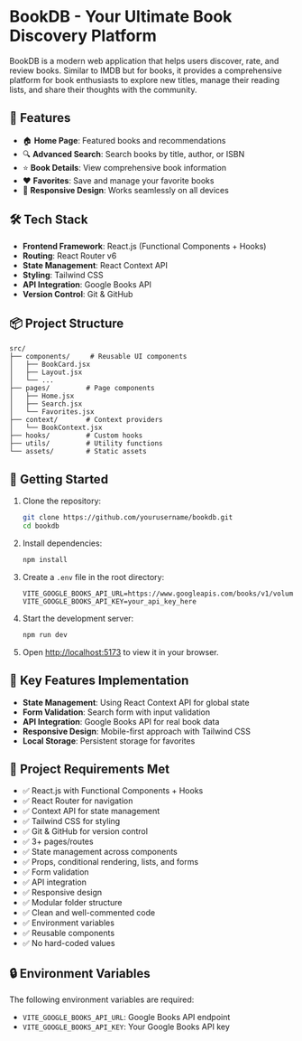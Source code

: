 # BookDB - Your Ultimate Book Discovery Platform

BookDB is a modern web application that helps users discover, rate, and review books. Similar to IMDB but for books, it provides a comprehensive platform for book enthusiasts to explore new titles, manage their reading lists, and share their thoughts with the community.

## 🚀 Features

- 🏠 **Home Page**: Featured books and recommendations
- 🔍 **Advanced Search**: Search books by title, author, or ISBN
- ⭐ **Book Details**: View comprehensive book information
- ❤️ **Favorites**: Save and manage your favorite books
- 📱 **Responsive Design**: Works seamlessly on all devices

## 🛠️ Tech Stack

- **Frontend Framework**: React.js (Functional Components + Hooks)
- **Routing**: React Router v6
- **State Management**: React Context API
- **Styling**: Tailwind CSS
- **API Integration**: Google Books API
- **Version Control**: Git & GitHub

## 📦 Project Structure

```
src/
├── components/     # Reusable UI components
│   ├── BookCard.jsx
│   ├── Layout.jsx
│   └── ...
├── pages/         # Page components
│   ├── Home.jsx
│   ├── Search.jsx
│   └── Favorites.jsx
├── context/       # Context providers
│   └── BookContext.jsx
├── hooks/         # Custom hooks
├── utils/         # Utility functions
└── assets/        # Static assets
```

## 🚀 Getting Started

1. Clone the repository:
   ```bash
   git clone https://github.com/yourusername/bookdb.git
   cd bookdb
   ```

2. Install dependencies:
   ```bash
   npm install
   ```

3. Create a `.env` file in the root directory:
   ```env
   VITE_GOOGLE_BOOKS_API_URL=https://www.googleapis.com/books/v1/volumes
   VITE_GOOGLE_BOOKS_API_KEY=your_api_key_here
   ```

4. Start the development server:
   ```bash
   npm run dev
   ```

5. Open [http://localhost:5173](http://localhost:5173) to view it in your browser.

## 📝 Key Features Implementation

- **State Management**: Using React Context API for global state
- **Form Validation**: Search form with input validation
- **API Integration**: Google Books API for real book data
- **Responsive Design**: Mobile-first approach with Tailwind CSS
- **Local Storage**: Persistent storage for favorites

## 🎯 Project Requirements Met

- ✅ React.js with Functional Components + Hooks
- ✅ React Router for navigation
- ✅ Context API for state management
- ✅ Tailwind CSS for styling
- ✅ Git & GitHub for version control
- ✅ 3+ pages/routes
- ✅ State management across components
- ✅ Props, conditional rendering, lists, and forms
- ✅ Form validation
- ✅ API integration
- ✅ Responsive design
- ✅ Modular folder structure
- ✅ Clean and well-commented code
- ✅ Environment variables
- ✅ Reusable components
- ✅ No hard-coded values



## 🔒 Environment Variables

The following environment variables are required:

- `VITE_GOOGLE_BOOKS_API_URL`: Google Books API endpoint
- `VITE_GOOGLE_BOOKS_API_KEY`: Your Google Books API key

